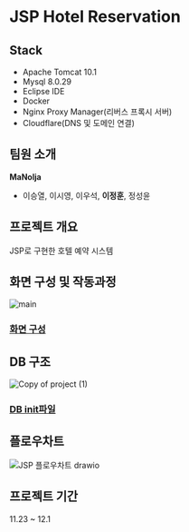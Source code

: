 # JSP Hotel Reservation
## Stack
- Apache Tomcat 10.1
- Mysql 8.0.29
- Eclipse IDE
- Docker
- Nginx Proxy Manager(리버스 프록시 서버)
- Cloudflare(DNS 및 도메인 연결)

## 팀원 소개
**MaNolja**
- 이승열, 이시영, 이우석, **이정훈**, 정성윤

## 프로젝트 개요
JSP로 구현한 호텔 예약 시스템


## 화면 구성 및 작동과정
![main](https://github.com/ejeonghun/Jsp-Hotel-Reservation/assets/41509711/d7694a2a-02b9-495b-bee2-a46cac51bdfd)

### [화면 구성](https://github.com/ejeonghun/Jsp-Hotel-Reservation/wiki/%ED%99%94%EB%A9%B4-%EA%B5%AC%EC%84%B1)


## DB 구조
![Copy of project (1)](https://github.com/ejeonghun/Jsp-Hotel-Reservation/assets/41509711/5dbfb96d-4cd0-4717-afea-dc961e5cfc32)

### [DB init파일](https://github.com/ejeonghun/Jsp-Hotel-Reservation/raw/main/init.sql)

## 플로우차트
![JSP 플로우차트 drawio](https://github.com/ejeonghun/Jsp-Hotel-Reservation/assets/41509711/11bab6b6-4629-4ace-bbc7-df78b89966b6)


## 프로젝트 기간 
11.23 ~ 12.1 

